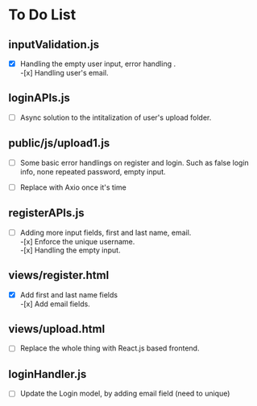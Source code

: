 # To Do List

## inputValidation.js

-[x] Handling the empty user input, error handling .<br> -[x] Handling user's email. <br>

## loginAPIs.js

-[ ] Async solution to the intitalization of user's upload folder. <br>

## public/js/upload1.js

-[ ] Some basic error handlings on register and login. Such as
false login info, none repeated password, empty input.

-[ ] Replace with Axio once it's time<br>

## registerAPIs.js

-[ ] Adding more input fields, first and last name, email. <br> -[x] Enforce the unique username. <br> -[x] Handling the empty input. <br>

## views/register.html

-[x] Add first and last name fields <br> -[x] Add email fields. <br>

## views/upload.html

-[ ] Replace the whole thing with React.js based frontend. <br>

## loginHandler.js

-[ ] Update the Login model, by adding email field (need to unique)

